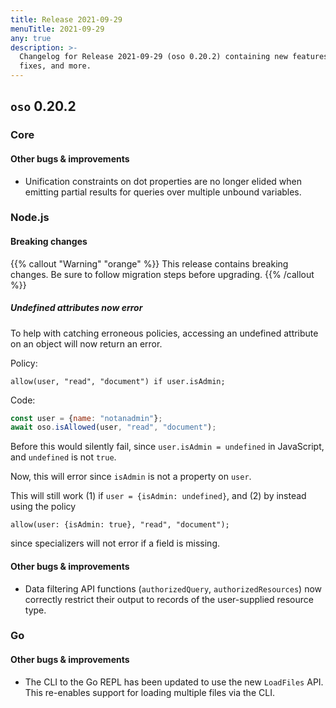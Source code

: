 ```yaml
---
title: Release 2021-09-29
menuTitle: 2021-09-29
any: true
description: >-
  Changelog for Release 2021-09-29 (oso 0.20.2) containing new features, bug
  fixes, and more.
---
```


## `oso` 0.20.2

### Core

#### Other bugs & improvements
- Unification constraints on dot properties are no longer elided when emitting 
  partial results for queries over multiple unbound variables.

### Node.js

#### Breaking changes

{{% callout "Warning" "orange" %}}
  This release contains breaking changes. Be sure to follow migration steps
  before upgrading.
{{% /callout %}}

##### Undefined attributes now error

To help with catching erroneous policies, accessing an undefined attribute
on an object will now return an error.

Policy:

```polar
allow(user, "read", "document") if user.isAdmin;
```

Code:

```js
const user = {name: "notanadmin"};
await oso.isAllowed(user, "read", "document");
```

Before this would silently fail, since `user.isAdmin = undefined` in JavaScript, and
`undefined` is not `true`.

Now, this will error since `isAdmin` is not a property on `user`.

This will still work (1) if `user = {isAdmin: undefined}`,
and (2) by instead using the policy

```polar
allow(user: {isAdmin: true}, "read", "document");
```
since specializers will not error if a field is missing.

#### Other bugs & improvements
- Data filtering API functions (`authorizedQuery`, `authorizedResources`) now
  correctly restrict their output to records of the user-supplied resource type.

### Go

#### Other bugs & improvements

- The CLI to the Go REPL has been updated to use the new `LoadFiles` API. This
  re-enables support for loading multiple files via the CLI.
